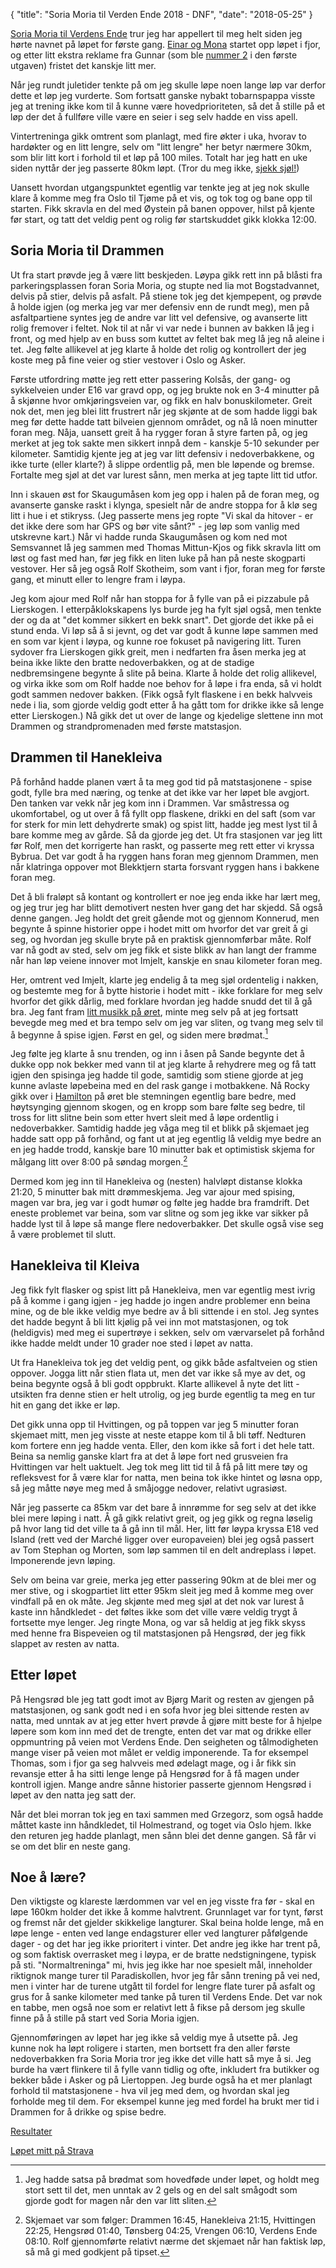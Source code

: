 {
    "title": "Soria Moria til Verden Ende 2018 - DNF",
    "date": "2018-05-25"
}

[Soria Moria til Verdens Ende](https://soriamoriatilverdensende.com) trur jeg har appellert til meg helt siden jeg hørte navnet på løpet for første gang. [Einar og Mona](http://www.langtoglenge.com) startet opp løpet i fjor, og etter litt ekstra reklame fra Gunnar (som ble [nummer 2](https://soriamoriatilverdensende.com/no/about/results/results_2017_no.html) i den første utgaven) fristet det kanskje litt mer.

Når jeg rundt juletider tenkte på om jeg skulle løpe noen lange løp var derfor dette et løp jeg vurderte. Som fortsatt ganske nybakt tobarnspappa visste jeg at trening ikke kom til å kunne være hovedprioriteten, så det å stille på et løp der det å fullføre ville være en seier i seg selv hadde en viss apell.

Vintertreninga gikk omtrent som planlagt, med fire økter i uka, hvorav to hardøkter og en litt lengre, selv om "litt lengre" her betyr nærmere 30km, som blir litt kort i forhold til et løp på 100 miles. Totalt har jeg hatt en uke siden nyttår der jeg passerte 80km løpt. (Tror du meg ikke, [sjekk sjøl!](https://www.strava.com/athletes/1345925))

Uansett hvordan utgangspunktet egentlig var tenkte jeg at jeg nok skulle klare å komme meg fra Oslo til Tjøme på et vis, og tok tog og bane opp til starten. Fikk skravla en del med Øystein på banen oppover, hilst på kjente før start, og tatt det veldig pent og rolig før startskuddet gikk klokka 12:00.

## Soria Moria til Drammen
Ut fra start prøvde jeg å være litt beskjeden. Løypa gikk rett inn på blåsti fra parkeringsplassen foran Soria Moria, og stupte ned lia mot Bogstadvannet, delvis på stier, delvis på asfalt. På stiene tok jeg det kjempepent, og prøvde å holde igjen (og merka jeg var mer defensiv enn de rundt meg), men på asfaltpartiene syntes jeg de andre var litt vel defensive, og avanserte litt rolig fremover i feltet. Nok til at når vi var nede i bunnen av bakken lå jeg i front, og med hjelp av en buss som kuttet av feltet bak meg lå jeg nå aleine i tet. Jeg følte allikevel at jeg klarte å holde det rolig og kontrollert der jeg koste meg på fine veier og stier vestover i Oslo og Asker.

Første utfordring møtte jeg rett etter passering Kolsås, der gang- og sykkelveien under E16 var gravd opp, og jeg brukte nok en 3-4 minutter på å skjønne hvor omkjøringsveien var, og fikk en halv bonuskilometer. Greit nok det, men jeg blei litt frustrert når jeg skjønte at de som hadde liggi bak meg før dette hadde tatt bilveien gjennom området, og nå lå noen minutter foran meg. Nåja, uansett greit å ha rygger foran å styre farten på, og jeg merket at jeg tok sakte men sikkert innpå dem - kanskje 5-10 sekunder per kilometer. Samtidig kjente jeg at jeg var litt defensiv i nedoverbakkene, og ikke turte (eller klarte?) å slippe ordentlig på, men ble løpende og bremse. Fortalte meg sjøl at det var lurest sånn, men merka at jeg tapte litt tid utfor.

Inn i skauen øst for Skaugumåsen kom jeg opp i halen på de foran meg, og avanserte ganske raskt i klynga, spesielt når de andre stoppa for å klø seg litt i hue i et stikryss. (Jeg passerte mens jeg ropte "Vi skal da hitover - er det ikke dere som har GPS og bør vite sånt?" - jeg løp som vanlig med utskrevne kart.) Når vi hadde runda Skaugumåsen og kom ned mot Semsvannet lå jeg sammen med Thomas Mittun-Kjos og fikk skravla litt om løst og fast med han, før jeg fikk en liten luke på han på neste skogparti vestover. Her så jeg også Rolf Skotheim, som vant i fjor, foran meg for første gang, et minutt eller to lengre fram i løypa.

Jeg kom ajour med Rolf når han stoppa for å fylle van på ei pizzabule på Lierskogen. I etterpåklokskapens lys burde jeg ha fylt sjøl også, men tenkte der og da at "det kommer sikkert en bekk snart". Det gjorde det ikke på ei stund enda. Vi løp så å si jevnt, og det var godt å kunne løpe sammen med en som var kjent i løypa, og kunne roe fokuset på navigering litt. Turen sydover fra Lierskogen gikk greit, men i nedfarten fra åsen merka jeg at beina ikke likte den bratte nedoverbakken, og at de stadige nedbremsingene begynte å slite på beina. Klarte å holde det rolig allikevel, og virka ikke som om Rolf hadde noe behov for å løpe i fra enda, så vi holdt godt sammen nedover bakken. (Fikk også fylt flaskene i en bekk halvveis nede i lia, som gjorde veldig godt etter å ha gått tom for drikke ikke så lenge etter Lierskogen.) Nå gikk det ut over de lange og kjedelige slettene inn mot Drammen og strandpromenaden med første matstasjon.

## Drammen til Hanekleiva
På forhånd hadde planen vært å ta meg god tid på matstasjonene - spise godt, fylle bra med næring, og tenke at det ikke var her løpet ble avgjort. Den tanken var vekk når jeg kom inn i Drammen. Var småstressa og ukomfortabel, og ut over å få fyllt opp flaskene, drikki en del saft (som var for sterk for min lett dehydrerte smak) og spist litt, hadde jeg mest lyst til å bare komme meg av gårde. Så da gjorde jeg det. Ut fra stasjonen var jeg litt før Rolf, men det korrigerte han raskt, og passerte meg rett etter vi kryssa Bybrua. Det var godt å ha ryggen hans foran meg gjennom Drammen, men når klatringa oppover mot Blekktjern starta forsvant ryggen hans i bakkene foran meg.

Det å bli fraløpt så kontant og kontrollert er noe jeg enda ikke har lært meg, og jeg trur jeg har blitt demotivert nesten hver gang det har skjedd. Så også denne gangen. Jeg holdt det greit gående mot og gjennom Konnerud, men begynte å spinne historier oppe i hodet mitt om hvorfor det var greit å gi seg, og hvordan jeg skulle bryte på en praktisk gjennomførbar måte. Rolf var nå godt av sted, selv om jeg fikk et siste blikk av han langt der framme når han løp veiene innover mot Imjelt, kanskje en snau kilometer foran meg.

Her, omtrent ved Imjelt, klarte jeg endelig å ta meg sjøl ordentelig i nakken, og bestemte meg for å bytte historie i hodet mitt - ikke forklare for meg selv hvorfor det gikk dårlig, med forklare hvordan jeg hadde snudd det til å gå bra. Jeg fant fram [litt musikk på øret](https://en.wikipedia.org/wiki/Rocky_Balboa:_The_Best_of_Rocky), minte meg selv på at jeg fortsatt bevegde meg med et bra tempo selv om jeg var sliten, og tvang meg selv til å begynne å spise igjen. Først en gel, og siden mere brødmat.[^1]

[^1]: Jeg hadde satsa på brødmat som hovedføde under løpet, og holdt meg stort sett til det, men unntak av 2 gels og en del salt smågodt som gjorde godt for magen når den var litt sliten.

Jeg følte jeg klarte å snu trenden, og inn i åsen på Sande begynte det å dukke opp nok bekker med vann til at jeg klarte å rehydrere meg og få tatt igjen den spisinga jeg hadde til gode, samtidig som stiene gjorde at jeg kunne avlaste løpebeina med en del rask gange i motbakkene. Nå Rocky gikk over i [Hamilton](https://en.wikipedia.org/wiki/Hamilton_(album)) på øret ble stemningen egentlig bare bedre, med høytsynging gjennom skogen, og en kropp som bare følte seg bedre, til tross for litt slitne bein som etter hvert sleit med å løpe ordentlig i nedoverbakker. Samtidig hadde jeg våga meg til et blikk på skjemaet jeg hadde satt opp på forhånd, og fant ut at jeg egentlig lå veldig mye bedre an en jeg hadde trodd, kanskje bare 10 minutter bak et optimistisk skjema for målgang litt over 8:00 på søndag morgen.[^2]

[^2]: Skjemaet var som følger: Drammen 16:45, Hanekleiva 21:15, Hvittingen 22:25, Hengsrød 01:40, Tønsberg 04:25, Vrengen 06:10, Verdens Ende 08:10. Rolf gjennomførte relativt nærme det skjemaet når han faktisk løp, så må gi med godkjent på tipset.

Dermed kom jeg inn til Hanekleiva og (nesten) halvløpt distanse klokka 21:20, 5 minutter bak mitt drømmeskjema. Jeg var ajour med spising, magen var bra, jeg var i godt humør og følte jeg hadde bra framdrift. Det eneste problemet var beina, som var slitne og som jeg ikke var sikker på hadde lyst til å løpe så mange flere nedoverbakker. Det skulle også vise seg å være problemet til slutt.

## Hanekleiva til Kleiva
Jeg fikk fylt flasker og spist litt på Hanekleiva, men var egentlig mest ivrig på å komme i gang igjen - jeg hadde jo ingen andre problemer enn beina mine, og de ble ikke veldig mye bedre av å bli sittende i en stol. Jeg syntes det hadde begynt å bli litt kjølig på vei inn mot matstasjonen, og tok (heldigvis) med meg ei supertrøye i sekken, selv om værvarselet på forhånd ikke hadde meldt under 10 grader noe sted i løpet av natta.

Ut fra Hanekleiva tok jeg det veldig pent, og gikk både asfaltveien og stien oppover. Jogga litt når stien flata ut, men det var ikke så mye av det, og beina begynte også å bli godt oppbrukt. Klarte allikevel å nyte det litt - utsikten fra denne stien er helt utrolig, og jeg burde egentlig ta meg en tur hit en gang det ikke er løp.

Det gikk unna opp til Hvittingen, og på toppen var jeg 5 minutter foran skjemaet mitt, men jeg visste at neste etappe kom til å bli tøff. Nedturen kom fortere enn jeg hadde venta. Eller, den kom ikke så fort i det hele tatt. Beina sa nemlig ganske klart fra at det å løpe fort ned grusveien fra Hvittingen var helt uaktuelt. Jeg tok meg litt tid til å få på litt mere tøy og refleksvest for å være klar for natta, men beina tok ikke hintet og løsna opp, så jeg måtte nøye meg med å småjogge nedover, relativt ugrasiøst.

Når jeg passerte ca 85km var det bare å innrømme for seg selv at det ikke blei mere løping i natt. Å gå gikk relativt greit, og jeg gikk og regna løselig på hvor lang tid det ville ta å gå inn til mål. Her, litt før løypa kryssa E18 ved Island (rett ved der Marché ligger over europaveien) blei jeg også passert av Tom Stephan og Morten, som løp sammen til en  delt andreplass i løpet. Imponerende jevn løping.

Selv om beina var greie, merka jeg etter passering 90km at de blei mer og mer stive, og i skogpartiet litt etter 95km sleit jeg med å komme meg over vindfall på en ok måte. Jeg skjønte med meg sjøl at det nok var lurest å kaste inn håndkledet - det føltes ikke som det ville være veldig trygt å fortsette mye lenger. Jeg ringte Mona, og var så heldig at jeg fikk skyss med henne fra Bispeveien og til matstasjonen på Hengsrød, der jeg fikk slappet av resten av natta.

## Etter løpet
På Hengsrød ble jeg tatt godt imot av Bjørg Marit og resten av gjengen på matstasjonen, og sank godt ned i en sofa hvor jeg blei sittende resten av natta, med unntak av at jeg etter hvert prøvde å gjøre mitt beste for å hjelpe løpere som kom inn med det de trengte, enten det var mat og drikke eller oppmuntring på veien mot Verdens Ende. Den seigheten og tålmodigheten mange viser på veien mot målet er veldig imponerende. Ta for eksempel Thomas, som i fjor ga seg halvveis med ødelagt mage, og i år fikk sin revansje etter å ha sitti lenge lenge på Hengsrød for å få magen under kontroll igjen. Mange andre sånne historier passerte gjennom Hengsrød i løpet av den natta jeg satt der.

Når det blei morran tok jeg en taxi sammen med Grzegorz, som også hadde måttet kaste inn håndkledet, til Holmestrand, og toget via Oslo hjem. Ikke den returen jeg hadde planlagt, men sånn blei det denne gangen. Så får vi se om det blir en neste gang.

## Noe å lære?
Den viktigste og klareste lærdommen var vel en jeg visste fra før - skal en løpe 160km holder det ikke å komme halvtrent. Grunnlaget var for tynt, først og fremst når det gjelder skikkelige langturer. Skal beina holde lenge, må en løpe lenge - enten ved lange endagsturer eller ved langturer påfølgende dager - og det har jeg ikke prioritert i vinter. Det andre jeg ikke har trent på, og som faktisk overrasket meg i løypa, er de bratte nedstigningene, typisk på sti. "Normaltreninga" mi, hvis jeg ikke har noe spesielt mål, inneholder riktignok mange turer til Paradiskollen, hvor jeg får sånn trening på vei ned, men i vinter har de turene utgått til fordel for lengre flate turer på asfalt og grus for å sanke kilometer med tanke på turen til Verdens Ende. Det var nok en tabbe, men også noe som er relativt lett å fikse på dersom jeg skulle finne på å stille på start ved Soria Moria igjen.

Gjennomføringen av løpet har jeg ikke så veldig mye å utsette på. Jeg kunne nok ha løpt roligere i starten, men bortsett fra den aller første nedoverbakken fra Soria Moria tror jeg ikke det ville hatt så mye å si. Jeg burde ha vært flinkere til å fylle vann tidlig og ofte, inkludert fra butikker og bekker både i Asker og på Liertoppen. Jeg burde også ha et mer planlagt forhold til matstasjonene - hva vil jeg med dem, og hvordan skal jeg forholde meg til dem. For eksempel kunne jeg med fordel ha brukt mer tid i Drammen for å drikke og spise bedre.

[Resultater](https://soriamoriatilverdensende.com/onewebmedia/participants/Results_SMVE_100miles.pdf)

[Løpet mitt på Strava](https://www.strava.com/activities/1583409187)